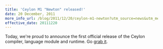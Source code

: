 ```yaml
---
title: 'Ceylon M1 "Newton" released!'
date: 20 December, 2011
more_info_url: /blog/2011/12/20/ceylon-m1-newton?utm_source=news&utm_medium=web&utm_content=newslink&utm_campaign=1_0_M1release
effective_date: 20111220
---
```

Today, we're proud to announce the first official release of 
the Ceylon compiler, language module and runtime. Go 
[grab it](/download?utm_source=news&utm_medium=web&utm_content=download&utm_campaign=1_0_M1release).